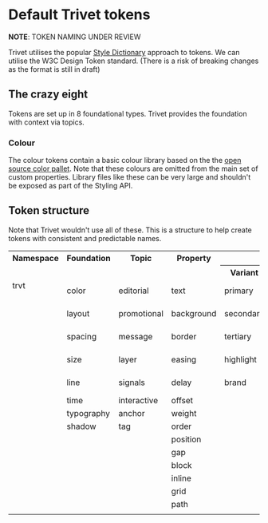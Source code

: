 # Default Trivet tokens

**NOTE**: TOKEN NAMING UNDER REVIEW

Trivet utilises the popular [Style Dictionary](https://amzn.github.io/style-dictionary) approach to tokens. We can utilise the W3C Design Token standard. (There is a risk of breaking changes as the format is still in draft)

## The crazy eight

Tokens are set up in 8 foundational types.
Trivet provides the foundation with context via topics.

### Colour

The colour tokens contain a basic colour library based on the the [open source color pallet](https://yeun.github.io/open-color/).
Note that these colours are omitted from the main set of custom properties. Library files like these can be very large and shouldn't be exposed as part of the Styling API.

## Token structure

Note that Trivet wouldn't use all of these. This is a structure to help create tokens with consistent and predictable names.

<table>
		<tr>
			<th valign="top" rowspan="2">Namespace</th>
			<th valign="top" rowspan="2">Foundation</th>
			<th valign="top" rowspan="2">Topic</th>
			<th valign="top" rowspan="2">Property</th>
			<th valign="top" colspan="3">Modifier</th>
		</tr>
		<tr>
			<th>Variant</th><th>Range</th><th>State</th>
		</tr>
		<tr>
			<td valign="top" rowspan="80">trvt</td><td>color</td><td>editorial</td><td>text</td><td>primary</td><td>000-100</td><td>hover</td>
		</tr>
		<tr>
			<td>layout</td><td>promotional</td><td>background</td><td>secondary</td><td>light-bold</td><td>visited</td>
		</tr>
		<tr>
			<td>spacing</td><td>message</td><td>border</td><td>tertiary</td><td>thin-thick</td><td>active</td></tr>
		<tr>
			<td>size</td><td>layer</td><td>easing</td><td>highlight</td><td>low-high</td><td>focus</td></tr>
		<tr>
			<td>line</td><td>signals</td><td>delay</td><td>brand</td><td>small-large</td><td>readonly</td></tr>
		<tr>
			<td>time</td><td>interactive</td><td>offset</td><td></td><td></td><td>invalid</td>
		</tr>
		<tr>
			<td>typography</td><td>anchor</td><td>weight</td><td></td><td></td><td>&lt;boolean&gt;</td>
		</tr>
		<tr>
			<td>shadow</td><td>tag</td><td>order</td><td></td><td></td><td>pending</td>
		</tr>
		<tr>
			<td rowspan="80"></td><td></td><td>position</td><td></td><td></td><td>onhold</td>
		</tr>
		<tr>
			<td></td><td>gap</td><td></td><td></td><td>ready</td>
		</tr>
		<tr>
			<td></td><td>block</td><td></td><td></td><td>loaded</td>
		</tr>
		<tr>
			<td></td><td>inline</td><td></td><td></td><td>complete</td>
		</tr>
		<tr>
			<td></td><td>grid</td><td></td><td></td><td>aborted</td>
		</tr>
		<tr>
			<td></td><td>path</td><td></td><td></td><td>error</td>
		</tr>
		<tr>
			<td></td><td></td><td></td><td></td><td></td>
		</tr>

</table>

